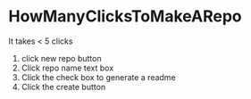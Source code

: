 HowManyClicksToMakeARepo
========================
It takes < 5 clicks

1. click new repo button
2. Click repo name text box
3. Click the check box to generate a readme
4. Click the create button
